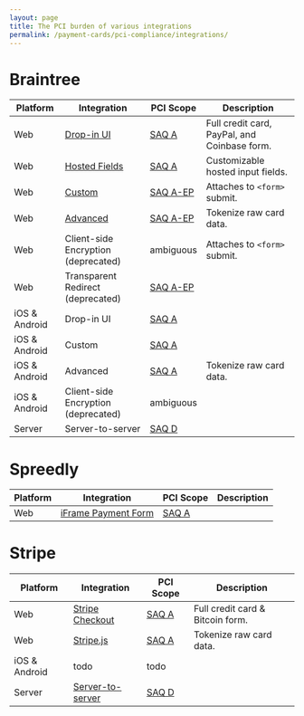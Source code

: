 ```yaml
---
layout: page
title: The PCI burden of various integrations
permalink: /payment-cards/pci-compliance/integrations/
---
```


# Braintree

Platform | Integration | PCI Scope | Description
-----|-----|-----|-----
Web | [Drop-in UI](https://developers.braintreepayments.com/javascript/guides/drop-in) | [SAQ A](/pci-compliance/saqs/#saq-a) | Full credit card, PayPal, and Coinbase form.
Web | [Hosted Fields](https://developers.braintreepayments.com/javascript/guides/hosted-fields/overview) | [SAQ A](/pci-compliance/saqs/#saq-a) | Customizable hosted input fields.
Web | [Custom](https://developers.braintreepayments.com/javascript/guides/credit-cards#client-side-integration) | [SAQ A-EP](/pci-compliance/saqs/#saq-a-ep) | Attaches to `<form>` submit.
Web | [Advanced](https://developers.braintreepayments.com/javascript/guides/credit-cards#tokenize-card) | [SAQ A-EP](/pci-compliance/saqs/#saq-a-ep) | Tokenize raw card data.
Web | Client-side Encryption (deprecated) | ambiguous | Attaches to `<form>` submit.
Web | Transparent Redirect (deprecated) | [SAQ A-EP](/pci-compliance/saqs/#saq-a-ep) |
iOS & Android | Drop-in UI | [SAQ A](/pci-compliance/saqs/#saq-a) |
iOS & Android | Custom | [SAQ A](/pci-compliance/saqs/#saq-a) |
iOS & Android | Advanced | [SAQ A](/pci-compliance/saqs/#saq-a) | Tokenize raw card data.
iOS & Android | Client-side Encryption (deprecated) | ambiguous |
Server | Server-to-server | [SAQ D](/pci-compliance/saqs/#saq-d) |

# Spreedly

Platform | Integration | PCI Scope | Description
-----|-----|-----|-----
Web | [iFrame Payment Form](https://docs.spreedly.com/guides/adding-payment-methods/iframe/) | [SAQ A](/pci-compliance/saqs/#saq-a) |

# Stripe

Platform | Integration | PCI Scope | Description
-----|-----|-----|-----
Web | [Stripe Checkout](https://stripe.com/docs/checkout) | [SAQ A](/pci-compliance/saqs/#saq-a) | Full credit card & Bitcoin form.
Web | [Stripe.js](https://stripe.com/docs/stripe.js) | [SAQ A](/pci-compliance/saqs/#saq-a) | Tokenize raw card data.
iOS & Android | todo | todo |
Server | [Server-to-server](https://stripe.com/docs/api#create_charge) | [SAQ D](/pci-compliance/saqs/#saq-d) |

